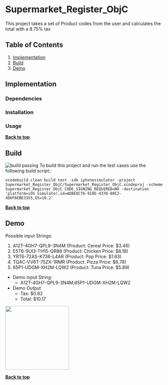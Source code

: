 # Supermarket_Register_ObjC
This project takes a set of Product codes from the user and calculates the total with a 8.75% tax

## Table of Contents
1. [Implementation](#implementation)
1. [Build](#build)
1. [Demo](#demo)

## Implementation

### Dependencies

### Installation

### Usage

**[Back to top](#table-of-contents)**

## Build
![build passing](https://travis-ci.org/travis-ci/travis-web.svg?branch=master) To build this project and run the test cases use the following build script::

    xcodebuild clean build test -sdk iphonesimulator -project Supermarket_Register_ObjC/Supermarket_Register_ObjC.xcodeproj -scheme Supermarket_Register_ObjC CODE_SIGNING_REQUIRED=NO -destination 'platform=iOS Simulator,id=AD8E8C76-910E-437D-88C2-4D6F6EBE3355,OS=10.2'

**[Back to top](#table-of-contents)**

## Demo
Possible input Strings:  
1. A12T-4GH7-QPL9-3N4M (Product: Cereal Price: $3.46)  
2. E5T6-9UI3-TH15-QR88 (Product: Chicken Price: $8.18)  
3. YRT6-72AS-K736-L4AR (Product: Pop Price: $1.63)  
4. TQ4C-VV6T-75ZX-1RMR (Product: Pizza Price: $6.78)  
5. 65P1-UDGM-XH2M-LQW2 (Product: Tuna Price: $5.89)    

* Demo input String: 
    + A12T-4GH7-QPL9-3N4M;65P1-UDGM-XH2M-LQW2  
* Demo Output  
    + Tax: $0.82  
    + Total: $10.17  

<img src="https://cloud.githubusercontent.com/assets/7190790/22855256/43716e2c-f04b-11e6-9698-b543c06dbac0.jpg" width="200">

**[Back to top](#table-of-contents)**
